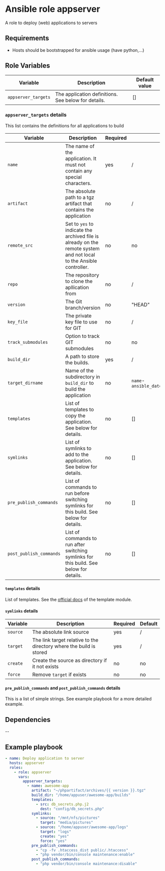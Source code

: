 # Ansible role appserver
A role to deploy (web) applications to servers

## Requirements
- Hosts should be bootstrapped for ansible usage (have python,...)

## Role Variables

| Variable | Description | Default value |
|----------|-------------|---------------|
| `appserver_targets`| The application definitions. See below for details. | [] |


### `appserver_targets` details

This list contains the definitions for all applications to build

| Variable | Description | Required | Default |
|----------|-------------|----------|---------|
| `name` | The name of the application. It must not contain any special characters. | yes | / |
| `artifact` | The absolute path to a tgz artifact that contains the application | no | / |
| `remote_src` | Set to `yes` to indicate the archived file is already on the remote system and not local to the Ansible controller. | no | no |
| `repo` | The repository to clone the apllication from | no | / |
| `version` | The Git branch/version | no | "HEAD" |
| `key_file` | The private key file to use for GIT | no | / |
| `track_submodules` | Option to track GIT submodules | no | no |
| `build_dir` | A path to store the builds. | yes |  / |
| `target_dirname` | Name of the subdirectory in `build_dir` to build the application | no |  `name`-`ansible_date_time.iso8601_basic_short` |
| `templates` | List of templates to copy the application. See below for details. | no | [] |
| `symlinks` | List of symlinks to add to the application. See below for details. | no | [] |
| `pre_publish_commands` | List of commands to run before switching symlinks for this build. See below for details. | no | [] |
| `post_publish_commands` | List of commands to run after switching symlinks for this build. See below for details. | no | [] |


#### `templates` details

List of templates. See the [official docs](https://docs.ansible.com/ansible/latest/modules/template_module.html)
of the template module.

#### `symlinks` details
 Variable | Description | Required | Default |
|----------|-------------|----------|---------|
| `source` | The absolute link source | yes | / |
| `target` | The link target relative to the directory where the build is stored | yes | / |
| `create` | Create the source as directory if it not exists | no | no |
| `force` | Remove `target` if exists | no | no |

#### `pre_publish_commands` and `post_publish_commands` details

This is a list of simple strings. See example playbook for a more detailed example.

## Dependencies

--

## Example playbook
```yaml
- name: Deploy application to server
  hosts: appserver
  roles:
    - role: appserver
      vars:
        appserver_targets:
          - name: awesome-app
            artifact: "~/phpartifact/archives/{{ version }}.tgz"
            build_dir: "/home/appuser/awesome-app/builds"
            templates:
              - src: db_secrets.php.j2
                dest: "config/db_secrets.php"
            symlinks:
              - source: "/mnt/nfs/pictures"
                target: "media/pictures"
              - source: "/home/appuser/awesome-app/logs"
                target: "logs"
                create: "yes"
                force: "yes"
            pre_publish_commands:
              - "cp -fv .htaccess_dist public/.htaccess"
              - "php vendor/bin/console maintenance:enable"
            post_publish_commands:
              - "php vendor/bin/console maintenance:disable"
```
